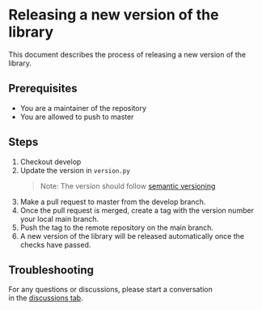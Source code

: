 # Releasing a new version of the library

This document describes the process of releasing a new version of the library.

## Prerequisites
- You are a maintainer of the repository
- You are allowed to push to master

## Steps
1. Checkout develop
2. Update the version in `version.py` 
   > Note: The version should follow [semantic versioning](https://semver.org/)
3. Make a pull request to master from the develop branch.
4. Once the pull request is merged, create a tag with the version number your local main branch.
5. Push the tag to the remote repository on the main branch.
6. A new version of the library will be released automatically once the checks have passed.

## Troubleshooting
For any questions or discussions, please start a conversation \
in the [discussions tab](https://github.com/coding-kitties/flask-swagger-generator/discussions/35).
